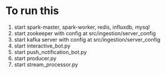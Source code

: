 # To run this

1. start spark-master, spark-worker, redis, influxdb, mysql
2. start zookeeper with config at src/ingestion/server_config
3. start kafka server with config at src/ingestion/server_config
4. start interactive_bot.py
5. start push_notification_bot.py
6. start producer.py
7. start stream_processor.py
